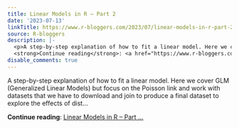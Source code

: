 ```yaml
---
title: Linear Models in R – Part 2
date: '2023-07-13'
linkTitle: https://www.r-bloggers.com/2023/07/linear-models-in-r-part-2/
source: R-bloggers
description: |-
  <p>A step-by-step explanation of how to fit a linear model. Here we cover GLM (Generalized Linear Models) but focus on the Poisson link and work with datasets that we have to download and join to produce a final dataset to explore the effects of dist...</p>
  <strong>Continue reading</strong>: <a href="https://www.r-bloggers.com/2023/07/linear-models-in-r-part-2/">Linear Models in R – Part ...
disable_comments: true
---
```

<p>A step-by-step explanation of how to fit a linear model. Here we cover GLM (Generalized Linear Models) but focus on the Poisson link and work with datasets that we have to download and join to produce a final dataset to explore the effects of dist...</p>
<strong>Continue reading</strong>: <a href="https://www.r-bloggers.com/2023/07/linear-models-in-r-part-2/">Linear Models in R – Part ...